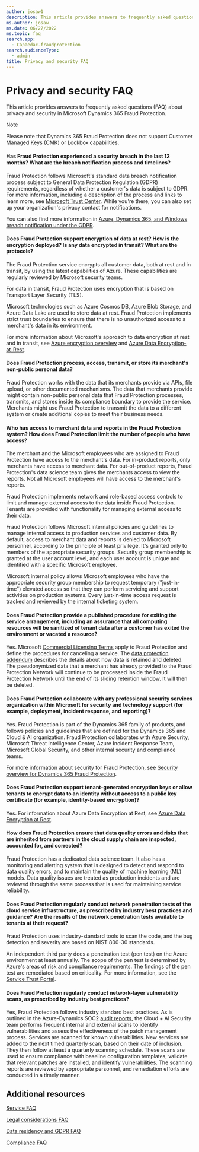 ```yaml
---
author: josaw1
description: This article provides answers to frequently asked questions (FAQ) about privacy and security in Microsoft Dynamics 365 Fraud Protection.
ms.author: josaw
ms.date: 06/27/2022
ms.topic: faq
search.app: 
  - Capaedac-fraudprotection
search.audienceType:
  - admin
title: Privacy and security FAQ
---
```


# Privacy and security FAQ

This article provides answers to frequently asked questions (FAQ) about privacy and security in Microsoft Dynamics 365 Fraud Protection.

> [!NOTE]
> Please note that Dynamics 365 Fraud Protection does not support Customer Managed Keys (CMK) or Lockbox capabilities.

#### Has Fraud Protection experienced a security breach in the last 12 months? What are the breach notification process and timelines? 

Fraud Protection follows Microsoft's standard data breach notification process subject to General Data Protection Regulation (GDPR) requirements, regardless of whether a customer's data is subject to GDPR. For more information, including a description of the process and links to learn more, see [Microsoft Trust Center](https://www.microsoft.com/trust-center/privacy/gdpr-data-breach). While you're there, you can also set up your organization's privacy contact for notifications.

You can also find more information in [Azure, Dynamics 365, and Windows breach notification under the GDPR](/compliance/regulatory/gdpr-breach-azure-dynamics-windows.md).

#### Does Fraud Protection support encryption of data at rest? How is the encryption deployed? Is any data encrypted in transit? What are the protocols? 

The Fraud Protection service encrypts all customer data, both at rest and in transit, by using the latest capabilities of Azure. These capabilities are regularly reviewed by Microsoft security teams.

For data in transit, Fraud Protection uses encryption that is based on Transport Layer Security (TLS).

Microsoft technologies such as Azure Cosmos DB, Azure Blob Storage, and Azure Data Lake are used to store data at rest. Fraud Protection implements strict trust boundaries to ensure that there is no unauthorized access to a merchant's data in its environment.

For more information about Microsoft's approach to data encryption at rest and in transit, see [Azure encryption overview](/azure/security/fundamentals/encryption-overview.md) and [Azure Data Encryption-at-Rest](/azure/security/fundamentals/encryption-atrest.md).

#### Does Fraud Protection process, access, transmit, or store its merchant's non-public personal data?  

Fraud Protection works with the data that its merchants provide via APIs, file upload, or other documented mechanisms. The data that merchants provide might contain non-public personal data that Fraud Protection processes, transmits, and stores inside its compliance boundary to provide the service. Merchants might use Fraud Protection to transmit the data to a different system or create additional copies to meet their business needs.

#### Who has access to merchant data and reports in the Fraud Protection system? How does Fraud Protection limit the number of people who have access?

The merchant and the Microsoft employees who are assigned to Fraud Protection have access to the merchant's data. For in-product reports, only merchants have access to merchant data. For out-of-product reports, Fraud Protection's data science team gives the merchants access to view the reports. Not all Microsoft employees will have access to the merchant's reports.

Fraud Protection implements network and role-based access controls to limit and manage external access to the data inside Fraud Protection. Tenants are provided with functionality for managing external access to their data.

Fraud Protection follows Microsoft internal policies and guidelines to manage internal access to production services and customer data. By default, access to merchant data and reports is denied to Microsoft personnel, according to the principle of least privilege. It's granted only to members of the appropriate security groups. Security group membership is granted at the user account level, and each user account is unique and identified with a specific Microsoft employee.

Microsoft internal policy allows Microsoft employees who have the appropriate security group membership to request temporary ("just-in-time") elevated access so that they can perform servicing and support activities on production systems. Every just-in-time access request is tracked and reviewed by the internal ticketing system.

#### Does Fraud Protection provide a published procedure for exiting the service arrangement, including an assurance that all computing resources will be sanitized of tenant data after a customer has exited the environment or vacated a resource?   

Yes. Microsoft [Commercial Licensing Terms](https://www.microsoft.com/licensing/terms/welcome/welcomepage) apply to Fraud Protection and define the procedures for canceling a service. The [data protection addendum](https://www.microsoft.com/licensing/docs/view/Microsoft-Products-and-Services-Data-Protection-Addendum-DPA) describes the details about how data is retained and deleted. The pseudonymized data that a merchant has already provided to the Fraud Protection Network will continue to be processed inside the Fraud Protection Network until the end of its sliding retention window. It will then be deleted.

#### Does Fraud Protection collaborate with any professional security services organization within Microsoft for security and technology support (for example, deployment, incident response, and reporting)? 

Yes. Fraud Protection is part of the Dynamics 365 family of products, and follows policies and guidelines that are defined for the Dynamics 365 and Cloud & AI organization. Fraud Protection collaborates with Azure Security, Microsoft Threat Intelligence Center, Azure Incident Response Team, Microsoft Global Security, and other internal security and compliance teams.

For more information about security for Fraud Protection, see [Security overview for Dynamics 365 Fraud Protection](../security.md).

#### Does Fraud Protection support tenant-generated encryption keys or allow tenants to encrypt data to an identity without access to a public key certificate (for example, identity-based encryption)? 

Yes. For information about Azure Data Encryption at Rest, see [Azure Data Encryption at Rest](/azure/security/fundamentals/encryption-atrest.md).

#### How does Fraud Protection ensure that data quality errors and risks that are inherited from partners in the cloud supply chain are inspected, accounted for, and corrected? 

Fraud Protection has a dedicated data science team. It also has a monitoring and alerting system that is designed to detect and respond to data quality errors, and to maintain the quality of machine learning (ML) models. Data quality issues are treated as production incidents and are reviewed through the same process that is used for maintaining service reliability.

#### Does Fraud Protection regularly conduct network penetration tests of the cloud service infrastructure, as prescribed by industry best practices and guidance? Are the results of the network penetration tests available to tenants at their request?  

Fraud Protection uses industry-standard tools to scan the code, and the bug detection and severity are based on NIST 800-30 standards.

An independent third party does a penetration test (pen test) on the Azure environment at least annually. The scope of the pen test is determined by Azure's areas of risk and compliance requirements. The findings of the pen test are remediated based on criticality. For more information, see the [Service Trust Portal](https://servicetrust.microsoft.com).

#### Does Fraud Protection regularly conduct network-layer vulnerability scans, as prescribed by industry best practices? 

Yes, Fraud Protection follows industry standard best practices. As is outlined in the Azure-Dynamics SOC2 [audit reports](https://servicetrust.microsoft.com/ViewPage/MSComplianceGuideV3?command=Download&downloadType=Document&downloadId=34772c1f-ea02-4ba6-b4a7-20aeb5241243&tab=7027ead0-3d6b-11e9-b9e1-290b1eb4cdeb&docTab=7027ead0-3d6b-11e9-b9e1-290b1eb4cdeb_SOC_%2F_SSAE_16_Reports), the Cloud + AI Security team performs frequent internal and external scans to identify vulnerabilities and assess the effectiveness of the patch management process. Services are scanned for known vulnerabilities. New services are added to the next timed quarterly scan, based on their date of inclusion. They then follow at least a quarterly scanning schedule. These scans are used to ensure compliance with baseline configuration templates, validate that relevant patches are installed, and identify vulnerabilities. The scanning reports are reviewed by appropriate personnel, and remediation efforts are conducted in a timely manner.

## Additional resources

[Service FAQ](service-faq.md)

[Legal considerations FAQ](legal-faq.md)

[Data residency and GDPR FAQ](data-residency-gdpr-faq.md)

[Compliance FAQ](compliance-faq.md)
